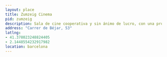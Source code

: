```yaml
---
layout: place
title: Zumzeig Cinema
pid: zumzeig
description: Sala de cine cooperativa y sin ánimo de lucro, con una programación principalmente indie en VO.
address: "Carrer de Béjar, 53"
latlng: 
- 41.378023248824405
- 2.1448554232917982
location: barcelona
---
```

